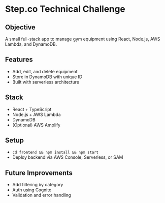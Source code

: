 # Step.co Technical Challenge

## Objective
A small full-stack app to manage gym equipment using React, Node.js, AWS Lambda, and DynamoDB.

## Features
- Add, edit, and delete equipment
- Store in DynamoDB with unique ID
- Built with serverless architecture

## Stack
- React + TypeScript
- Node.js + AWS Lambda
- DynamoDB
- (Optional) AWS Amplify

## Setup
- `cd frontend && npm install && npm start`
- Deploy backend via AWS Console, Serverless, or SAM

## Future Improvements
- Add filtering by category
- Auth using Cognito
- Validation and error handling
